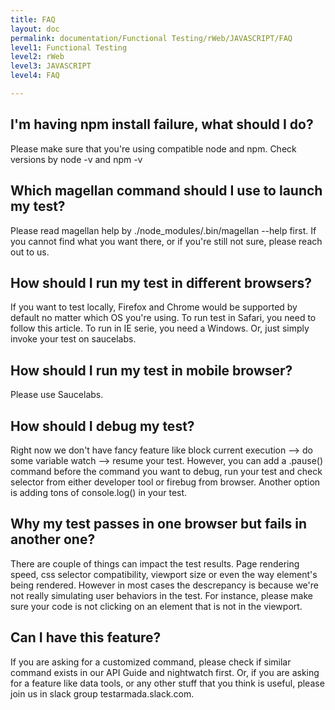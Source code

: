 ```yaml
---
title: FAQ
layout: doc
permalink: documentation/Functional Testing/rWeb/JAVASCRIPT/FAQ
level1: Functional Testing
level2: rWeb
level3: JAVASCRIPT
level4: FAQ

---
```

## I'm having npm install failure, what should I do?

Please make sure that you're using compatible node and npm. Check versions by node -v and npm -v

## Which magellan command should I use to launch my test?

Please read magellan help by ./node_modules/.bin/magellan --help first. If you cannot find what you want there, or if you're still not sure, please reach out to us.

## How should I run my test in different browsers?

If you want to test locally, Firefox and Chrome would be supported by default no matter which OS you're using. To run test in Safari, you need to follow this article. To run in IE serie, you need a Windows. Or, just simply invoke your test on saucelabs.

## How should I run my test in mobile browser?

Please use Saucelabs.

## How should I debug my test?

Right now we don't have fancy feature like block current execution --> do some variable watch --> resume your test. However, you can add a .pause() command before the command you want to debug, run your test and check selector from either developer tool or firebug from browser. Another option is adding tons of console.log() in your test.

## Why my test passes in one browser but fails in another one?

There are couple of things can impact the test results. Page rendering speed, css selector compatibility, viewport size or even the way element's being rendered. However in most cases the descrepancy is because we're not really simulating user behaviors in the test. For instance, please make sure your code is not clicking on an element that is not in the viewport.

## Can I have this feature?

If you are asking for a customized command, please check if similar command exists in our API Guide and nightwatch first. Or, if you are asking for a feature like data tools, or any other stuff that you think is useful, please join us in slack group testarmada.slack.com.